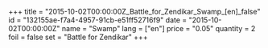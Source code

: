 +++
title = "2015-10-02T00:00:00Z_Battle_for_Zendikar_Swamp_[en]_false"
id = "132155ae-f7a4-4957-91cb-e51ff52716f9"
date = "2015-10-02T00:00:00Z"
name = "Swamp"
lang = ["en"]
price = "0.05"
quantity = 2
foil = false
set = "Battle for Zendikar"
+++
